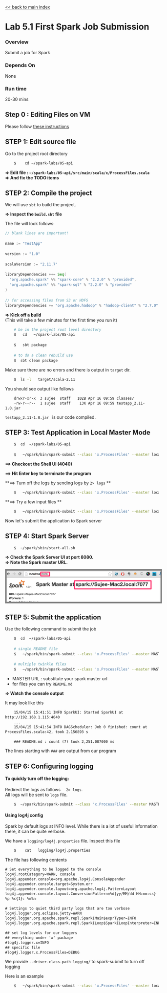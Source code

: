 <link rel='stylesheet' href='../assets/css/main.css'/>

[<< back to main index](../README.md)

Lab 5.1 First Spark Job Submission
==================================

### Overview
Submit a job for Spark

### Depends On
None

### Run time
20-30 mins


## Step 0 : Editing Files on VM
Please follow [these instructions](../edit-files.md)

## STEP 1: Edit source file

Go to the project root directory

```bash
    $    cd ~/spark-labs/05-api
```


**=> Edit file : `~/spark-labs/05-api/src/main/scala/x/ProcessFiles.scala`**  
**=> And fix the TODO items**


## STEP 2: Compile the project

We will use `sbt` to build the project.  

**=> Inspect the `build.sbt` file**

The file will look follows:

```scala
// blank lines are important!

name := "TestApp"

version := "1.0"

scalaVersion := "2.11.7"

libraryDependencies ++= Seq(
  "org.apache.spark" %% "spark-core" % "2.2.0" % "provided",
  "org.apache.spark" %% "spark-sql" % "2.2.0" % "provided"
)

// for accessing files from S3 or HDFS
libraryDependencies += "org.apache.hadoop" % "hadoop-client" % "2.7.0" exclude("com.google.guava", "guava")


```


**=> Kick off a build**  
(This will take a few minutes for the first time you run it)

```bash
    # be in the project root level directory
    $   cd   ~/spark-labs/05-api

    $   sbt package

    # to do a clean rebuild use
    $  sbt clean package
```

Make sure there are no errors and there is output in `target` dir.

```bash
    $  ls -l   target/scala-2.11
```

You should see output like follows

```console
    drwxr-xr-x  3 sujee  staff   102B Apr 16 09:59 classes/
    -rw-r--r--  1 sujee  staff    13K Apr 16 09:59 testapp_2.11-1.0.jar
```

`testapp_2.11-1.0.jar `  is our code compiled.


## STEP 3: Test Application in Local Master Mode

```bash
    $  cd  ~/spark-labs/05-api

    $   ~/spark/bin/spark-submit --class 'x.ProcessFiles' --master local[*]  target/scala-2.11/testapp_2.11-1.0.jar    README.md
```

**==> Checkout the Shell UI (4040)**   

**==> Hit Enter key to terminate the program**

**==> Turn off the logs by sending logs by `2> logs` **   

```bash
    $   ~/spark/bin/spark-submit --class 'x.ProcessFiles' --master local[*]  target/scala-2.11/testapp_2.11-1.0.jar    README.md  2> logs
```

**==> Try a few input files **
```bash
    $   ~/spark/bin/spark-submit --class 'x.ProcessFiles' --master local[*]  target/scala-2.11/testapp_2.11-1.0.jar    /data/text/twinkle/*  2> logs
```


Now let's submit the application to Spark server

## STEP 4: Start Spark Server

```bash
    $  ~/spark/sbin/start-all.sh
```

**=> Check the Spark Server UI at port 8080.**  
**=> Note the Spark master URL.**  

<img src="../assets/images/4.1b.png" style="border: 5px solid grey; max-width:100%;"/>


## STEP 5: Submit the application

Use the following command to submit the job

```bash
    $  cd  ~/spark-labs/05-api

    # single README file
    $   ~/spark/bin/spark-submit --class 'x.ProcessFiles' --master MASTER_URL  target/scala-2.11/testapp_2.11-1.0.jar    README.md   2> logs

    # multiple twinkle files
    $   ~/spark/bin/spark-submit --class 'x.ProcessFiles' --master MASTER_URL  target/scala-2.11/testapp_2.11-1.0.jar    /data/text/twinkle/*  2> logs
```

* MASTER URL : substitute your spark master url
* for files you can try `README.md`

**=> Watch the console output**

It may look like this

```console
    15/04/15 15:41:51 INFO SparkUI: Started SparkUI at http://192.168.1.115:4040
    ...
    15/04/15 15:41:54 INFO DAGScheduler: Job 0 finished: count at ProcessFiles.scala:42, took 2.156893 s

    ### README.md : count (7) took 2,251.007000 ms
```

The lines starting with `###` are output from our program


## STEP 6:  Configuring logging

#### To quickly turn off the logging:
Redirect the logs as follows `  2> logs`.   
All logs will be sent to `logs` file.  
```bash
    $  ~/spark/bin/spark-submit --class 'x.ProcessFiles' --master MASTER_URL  target/scala-2.11/testapp_2.11-1.0.jar    <files to process>    2>  logs
```

#### Using log4j config
Spark by default logs at INFO level.  While there is a lot of useful information there, it can be quite verbose.

We have a `logging/log4j.properties` file.  Inspect this file

```bash
    $    cat   logging/log4j.properties
```


The file has following contents

```
# Set everything to be logged to the console
log4j.rootCategory=WARN, console
log4j.appender.console=org.apache.log4j.ConsoleAppender
log4j.appender.console.target=System.err
log4j.appender.console.layout=org.apache.log4j.PatternLayout
log4j.appender.console.layout.ConversionPattern=%d{yy/MM/dd HH:mm:ss} %p %c{1}: %m%n

# Settings to quiet third party logs that are too verbose
log4j.logger.org.eclipse.jetty=WARN
log4j.logger.org.apache.spark.repl.SparkIMain$exprTyper=INFO
log4j.logger.org.apache.spark.repl.SparkILoop$SparkILoopInterpreter=INFO

## set log levels for our loggers
## everything under 'x' package
#log4j.logger.x=INFO
## specific file
#log4j.logger.x.ProcessFiles=DEBUG
```



We provide `--driver-class-path logging/`  to spark-submit to turn off logging

Here is an example

```bash
    $   ~/spark/bin/spark-submit --class 'x.ProcessFiles' --master local[*]  --driver-class-path logging/  target/scala-2.11/testapp_2.11-1.0.jar    README.md
```
